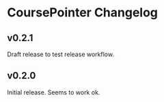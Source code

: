 # CoursePointer Changelog

## v0.2.1

Draft release to test release workflow.

## v0.2.0

Initial release.  Seems to work ok.
